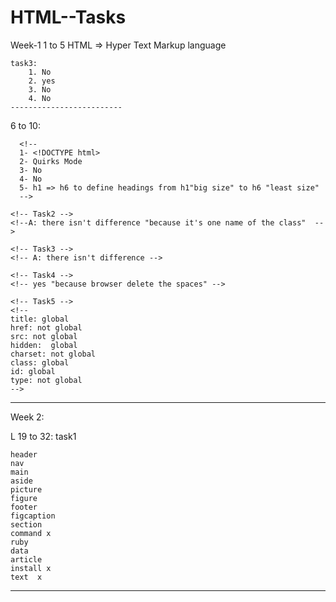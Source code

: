 # HTML--Tasks

Week-1
  1 to 5
    HTML => Hyper Text Markup language
    
    task3:
        1. No 
        2. yes
        3. No
        4. No
    -------------------------
6 to 10:

  <!-- Task1 -->
      <!-- 
      1- <!DOCTYPE html>
      2- Quirks Mode
      3- No
      4- No
      5- h1 => h6 to define headings from h1"big size" to h6 "least size"
      -->

    <!-- Task2 -->
    <!--A: there isn't difference "because it's one name of the class"  -->

    <!-- Task3 -->
    <!-- A: there isn't difference -->
    
    <!-- Task4 -->
    <!-- yes "because browser delete the spaces" -->

    <!-- Task5 -->
    <!-- 
    title: global
    href: not global
    src: not global
    hidden:  global
    charset: not global
    class: global
    id: global
    type: not global
    -->
------------------------------------------------------------------------------------------------
Week 2: 

  L 19 to 32: task1
  
    header
    nav
    main
    aside
    picture
    figure
    footer
    figcaption
    section
    command x
    ruby
    data
    article
    install x
    text  x
-----------------------------------------------------------------------------------------------

